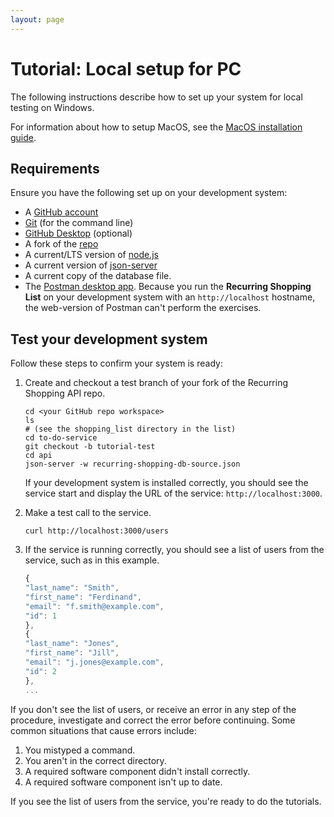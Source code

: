 ```yaml
---
layout: page
---
```

# Tutorial: Local setup for PC

The following instructions describe how to set up your system for local testing on Windows.

For information about how to setup MacOS, see the [MacOS installation guide](setup_macos.md).

## Requirements

Ensure you have the following set up on your development system:

* A [GitHub account](https://github.com)
* [Git](https://docs.github.com/en/get-started/quickstart/set-up-git) (for the command line)
* [GitHub Desktop](https://desktop.github.com) (optional)
* A fork of the [repo](https://github.com/eapearce/shopping_list)
* A current/LTS version of [node.js](https://nodejs.org/en/)
* A current version of [json-server](https://www.npmjs.com/package/json-server)
* A current copy of the database file.
* The [Postman desktop app](https://www.postman.com/downloads/). Because you run the **Recurring Shopping List** on your development system with an `http://localhost` hostname, the web-version of Postman can't perform the exercises.

## Test your development system

Follow these steps to confirm your system is ready:

1. Create and checkout a test branch of your fork of the Recurring Shopping API repo.

    ```shell
    cd <your GitHub repo workspace>
    ls
    # (see the shopping_list directory in the list)
    cd to-do-service
    git checkout -b tutorial-test
    cd api
    json-server -w recurring-shopping-db-source.json
    ```

    If your development system is installed correctly, you should see
    the service start and display the URL of the service: `http://localhost:3000`.

2. Make a test call to the service.

    ```shell
    curl http://localhost:3000/users
    ```

3. If the service is running correctly, you should see a list of users from the service, such as in this example.

    ```js
    {
    "last_name": "Smith",
    "first_name": "Ferdinand",
    "email": "f.smith@example.com",
    "id": 1
    },
    {
    "last_name": "Jones",
    "first_name": "Jill",
    "email": "j.jones@example.com",
    "id": 2
    },
    ...
    ```

If you don't see the list of users, or receive an error in any step
of the procedure, investigate and correct the error before continuing.
Some common situations that cause errors include:

1. You mistyped a command.
2. You aren't in the correct directory.
3. A required software component didn't install correctly.
4. A required software component isn't up to date.

If you see the list of users from the service, you're ready to do
the tutorials.
